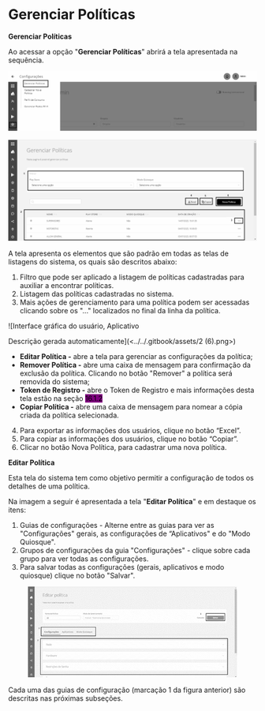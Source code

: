 # Gerenciar Políticas

**Gerenciar Políticas**

Ao acessar a opção "**Gerenciar Políticas**" abrirá a tela apresentada na sequência.

![](<../../.gitbook/assets/0 (11).png>)

![](<../../.gitbook/assets/1 (10).png>)

A tela apresenta os elementos que são padrão em todas as telas de listagens do sistema, os quais são descritos abaixo:

1. Filtro que pode ser aplicado a listagem de políticas cadastradas para auxiliar a encontrar políticas.
2. Listagem das políticas cadastradas no sistema.
3. Mais ações de gerenciamento para uma política podem ser acessadas clicando sobre os "..." localizados no final da linha da política.

![Interface gráfica do usuário, Aplicativo

Descrição gerada automaticamente](<../../.gitbook/assets/2 (6).png>)

* **Editar Política -** abre a tela para gerenciar as configurações da política;
* **Remover Política -** abre uma caixa de mensagem para confirmação da exclusão da política. Clicando no botão "Remover" a política será removida do sistema;
* **Token de Registro -** abre o Token de Registro e mais informações desta tela estão na seção <mark style="background-color:purple;">16.1.2</mark>
* **Copiar Política -** abre uma caixa de mensagem para nomear a cópia criada da política selecionada.

4. Para exportar as informações dos usuários, clique no botão “Excel”.
5. Para copiar as informações dos usuários, clique no botão “Copiar”.
6. Clicar no botão Nova Política, para cadastrar uma nova política.

**Editar Política**

Esta tela do sistema tem como objetivo permitir a configuração de todos os detalhes de uma política.

Na imagem a seguir é apresentada a tela "**Editar Política**" e em destaque os itens:

1. Guias de configurações - Alterne entre as guias para ver as "Configurações" gerais, as configurações de “Aplicativos" e do "Modo Quiosque".&#x20;
2. Grupos de configurações da guia "Configurações" - clique sobre cada grupo para ver todas as configurações.&#x20;
3. Para salvar todas as configurações (gerais, aplicativos e modo quiosque) clique no botão "Salvar".&#x20;

<figure><img src="../../.gitbook/assets/Imagem2.png" alt=""><figcaption></figcaption></figure>

Cada uma das guias de configuração (marcação 1 da figura anterior) são descritas nas próximas subseções.
